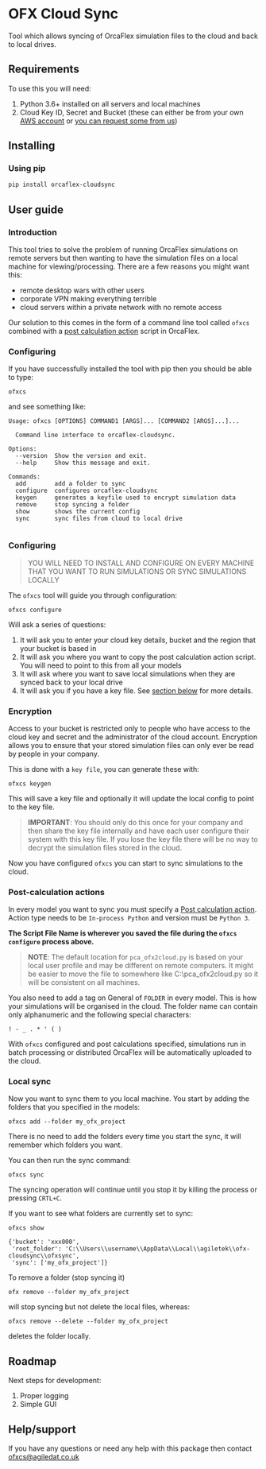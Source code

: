 # OFX Cloud Sync

Tool which allows syncing of OrcaFlex simulation files to the cloud and back to local drives.

## Requirements

To use this you will need:

1. Python 3.6+ installed on all servers and local machines
2. Cloud Key ID, Secret and Bucket (these can either be from your own [AWS account](https://aws.amazon.com/premiumsupport/knowledge-center/create-and-activate-aws-account/) or [you can request some from us](mailto:agiledat@agiledat.co.uk?subject=Request%20for%20ofx-cloudsync%20keys&body=Hi.%20I'd%20like%20to%20be%20able%20to%20use%20this%20cool%20OrcaFlex%20cloud%20sync%20tool.)) 


## Installing


### Using pip

```bash
pip install orcaflex-cloudsync
```

## User guide

### Introduction

This tool tries to solve the problem of running OrcaFlex simulations on remote servers but then wanting to have the simulation files on a local machine for viewing/processing. There are a few reasons you might want this:

- remote desktop wars with other users
- corporate VPN making everything terrible
- cloud servers within a private network with no remote access

Our solution to this comes in the form of a command line tool called `ofxcs` combined with a [post calculation action](https://www.orcina.com/webhelp/OrcaFlex/Content/html/Generaldata,Postcalculationactions.htm) script in OrcaFlex.

### Configuring

If you have successfully installed the tool with pip then you should be able to type:

```commandline
ofxcs
```

and see something like:

```
Usage: ofxcs [OPTIONS] COMMAND1 [ARGS]... [COMMAND2 [ARGS]...]...

  Command line interface to orcaflex-cloudsync.

Options:
  --version  Show the version and exit.
  --help     Show this message and exit.

Commands:
  add        add a folder to sync
  configure  configures orcaflex-cloudsync
  keygen     generates a keyfile used to encrypt simulation data
  remove     stop syncing a folder
  show       shows the current config
  sync       sync files from cloud to local drive


```

### Configuring

> YOU WILL NEED TO INSTALL AND CONFIGURE ON EVERY MACHINE THAT YOU WANT TO RUN SIMULATIONS OR SYNC SIMULATIONS LOCALLY


The `ofxcs` tool will guide you through configuration:

```commandline
ofxcs configure
```

Will ask a series of questions:

1. It will ask you to enter your cloud key details, bucket and the region that your bucket is based in
2. It will ask you where you want to copy the post calculation action script. You will need to point to this from all your models
3. It will ask where you want to save local simulations when they are synced back to your local drive
4. It will ask you if you have a key file. See [section below](Encryption) for more details.

### Encryption

Access to your bucket is restricted only to people who have access to the cloud key and secret and the administrator of the cloud account. Encryption allows you to ensure that your stored simulation files can only ever be read by people in your company.

This is done with a `key file`, you can generate these with:

```commandline
ofxcs keygen
``` 


This will save a key file and optionally it will update the local config to point to the key file. 

> **IMPORTANT**: You should only do this once for your company and then share the key file internally and have each user configure their system with this key file. If you lose the key file there will be no way to decrypt the simulation files stored in the cloud. 

Now you have configured `ofxcs` you can start to sync simulations to the cloud. 

### Post-calculation actions

In every model you want to sync you must specify a [Post calculation action](https://www.orcina.com/webhelp/OrcaFlex/Content/html/Generaldata,Postcalculationactions.htm). Action type needs to be `In-process Python` and version must be `Python 3`.


__The Script File Name is wherever you saved the file during the `ofxcs configure` process above.__


> __NOTE__: The default location for `pca_ofx2cloud.py` is based on your local user profile and may be different on remote computers. It might be easier to move the file to somewhere like C:\pca_ofx2cloud.py so it will be consistent on all machines.

You also need to add a tag on General of `FOLDER` in every model. This is how your simulations will be organised in the cloud. The folder name can contain only alphanumeric and the following special characters:

```text
! - _ . * ' ( )
```


With `ofxcs` configured and post calculations specified, simulations run in batch processing or distributed OrcaFlex will be automatically uploaded to the cloud. 

### Local sync

Now you want to sync them to you local machine. You start by adding the folders that you specified in the models:

```commandline
ofxcs add --folder my_ofx_project
```

There is no need to add the folders every time you start the sync, it will remember which folders you want.

You can then run the sync command:

```commandline
ofxcs sync
```

The syncing operation will continue until you stop it by killing the process or pressing `CRTL+C`.

If you want to see what folders are currently set to sync:

```commandline
ofxcs show
```

```
{'bucket': 'xxx000',
 'root_folder': 'C:\\Users\\username\\AppData\\Local\\agiletek\\ofx-cloudsync\\ofxsync',
 'sync': ['my_ofx_project']}
```

To remove a folder (stop syncing it)

```commandline
ofx remove --folder my_ofx_project
```

will stop syncing but not delete the local files, whereas:

```commandline
ofxcs remove --delete --folder my_ofx_project
```

deletes the folder locally.


## Roadmap

Next steps for development:

1. Proper logging
2. Simple GUI

## Help/support

If you have any questions or need any help with this package then contact [ofxcs@agiledat.co.uk](mailto:ofxcs@agiledat.co.uk)
